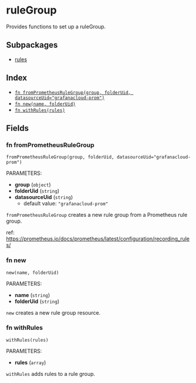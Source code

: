# ruleGroup

Provides functions to set up a ruleGroup.

## Subpackages

* [rules](rules.md)

## Index

* [`fn fromPrometheusRuleGroup(group, folderUid, datasourceUid="grafanacloud-prom")`](#fn-fromprometheusrulegroup)
* [`fn new(name, folderUid)`](#fn-new)
* [`fn withRules(rules)`](#fn-withrules)

## Fields

### fn fromPrometheusRuleGroup

```jsonnet
fromPrometheusRuleGroup(group, folderUid, datasourceUid="grafanacloud-prom")
```

PARAMETERS:

* **group** (`object`)
* **folderUid** (`string`)
* **datasourceUid** (`string`)
   - default value: `"grafanacloud-prom"`

`fromPrometheusRuleGroup` creates a new rule group from a Prometheus rule group.

ref: https://prometheus.io/docs/prometheus/latest/configuration/recording_rules/

### fn new

```jsonnet
new(name, folderUid)
```

PARAMETERS:

* **name** (`string`)
* **folderUid** (`string`)

`new` creates a new rule group resource.
### fn withRules

```jsonnet
withRules(rules)
```

PARAMETERS:

* **rules** (`array`)

`withRules` adds rules to a rule group.